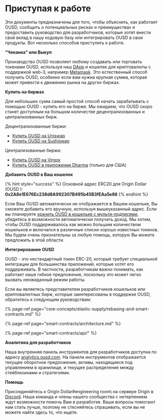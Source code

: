 # Приступая к работе

Эти документы предназначены для того, чтобы объяснить, как работает OUSD, сообщить о потенциальных рисках и преимуществах и предоставить руководство для разработчиков, которые хотят внести свой вклад в нашу кодовую базу или интегрировать OUSD в свои продукты. Вот несколько способов приступить к работе.

**"Чеканка" или Выкуп**

Производство OUSD позволяет любому создавать или торговать токенами OUSD, используя наш [DApp](www.ousd.com) и кошелек для криптовалюты с поддержкой web-3, например [Metamask](https://www.metamask.io). Это естественный способ получить OUSD, особенно если вам нужна крупная сумма, которая может привести к движению рынка на других биржах.

**Купить на биржах**

Для небольших сумм самый простой способ начать зарабатывать с помощью OUSD - купить его на бирже. Мы ожидаем, что OUSD скоро станет доступным на большом количестве децентрализованных и централизованных бирж.

Децентрализованные биржи:

* [Купить OUSD на Uniswap](https://app.uniswap.org/#/swap?inputCurrency=0xdac17f958d2ee523a2206206994597c13d831ec7&outputCurrency=0x2A8e1E676Ec238d8A992307B495b45B3fEAa5e86&use=v2)
* [Купить OUSD на Sushiswap](https://exchange.sushiswapclassic.org/#/swap?inputCurrency=0xdac17f958d2ee523a2206206994597c13d831ec7&outputCurrency=0x2a8e1e676ec238d8a992307b495b45b3feaa5e86)

Централизованные биржи:

* [Купить OUSD на Virgox](https://virgox.com/exchange/141)
* [Купить OUSD в приложении Dharma](https://www.dharma.io/) \(только для США\)

**Добавить OUSD в Ваш кошелек**

{% hint style="success" %}
Основной адрес ERC20 для Origin Dollar \(OUSD \):   
**0x2A8e1E676Ec238d8A992307B495b45B3fEAa5e86**
{% endhint %}

Если Ваш OUSD автоматически не отображается в Вашем кошельке, Вы сможете добавить его вручную, используя вышеуказанный адрес. Если вы планируете [хранить OUSD в кошельке с мульти-подписями](core-concepts/elastic-supply/rebasing-and-smart-contracts.md), убедитесь в возможности автоматически получать доход. Мы хотим, чтобы OUSD поддерживалось как можно большим количеством кошельков и включался в различные списки хорошо известных токенов. Мы будем очень признательны за любую помощь, которую Вы можете предложить в этой области.

**Интегрирование OUSD**

OUSD - это нестандартный токен ERC-20, который требует специальной интеграции для большинства приложений, которые хотят его поддерживать. В частности, разработчикам важно понимать, как работает наше гибкое предложение, поскольку это может легко вызвать неожиданный режим работы.

Если вы являетесь представителем разработчиков кошельков или криптовалютных бирж, которые заинтересованы в поддержке OUSD, обратитесь к следующим руководствам:

{% page-ref page="core-concepts/elastic-supply/rebasing-and-smart-contracts.md" %}

{% page-ref page="smart-contracts/architecture.md" %}

{% page-ref page="smart-contracts/api/" %}

**Аналитика для разработчиков**

Наша внутренняя панель инструментов для разработчиков доступна по адресу [analytics.ousd.com](https://analytics.ousd.com). На панели инструментов отображается текущее оборотное предложение, активы, находящиеся под управлением в хранилище, и текущее распределение между стейблкоинами и стратегиями.

**Помощь**

Присоединяйтесь к Origin Dollar\#engineering room\ на сервере Origin в [Discord](www.originprotocol.com/discord).  Наша команда и члены нашего сообщества с нетерпением ждут возможности помочь Вам в разработке. Ваши вопросы помогают нам стать лучше, поэтому не стесняйтесь спрашивать, если вы не можете найти здесь то, что ищете.

